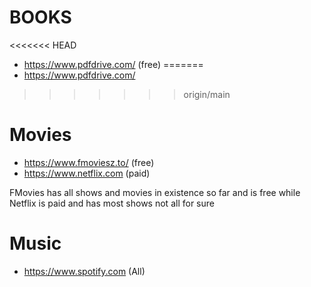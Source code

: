 # BOOKS
<<<<<<< HEAD
- https://www.pdfdrive.com/ (free)
=======
- https://www.pdfdrive.com/
>>>>>>> origin/main

# Movies
- https://www.fmoviesz.to/ (free)
- https://www.netflix.com (paid)

FMovies has all shows and movies in existence so far and is free while Netflix is paid and has most shows not all for sure
# Music
- https://www.spotify.com (All)